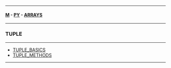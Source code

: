 
---

#### [M](https://github.com/ttltrk/TTT/blob/master/menu.md) - [PY](https://github.com/ttltrk/TTT/blob/master/PY/PY.md) - [ARRAYS](https://github.com/ttltrk/TTT/blob/master/PY/ARRAYS/ARRAYS.md)

---

### TUPLE

---

* [TUPLE_BASICS]()
* [TUPLE_METHODS](https://github.com/ttltrk/TTT/blob/master/PY/ARRAYS/DICT/TUPLE_METH/TUPLE_METH.md)

---
